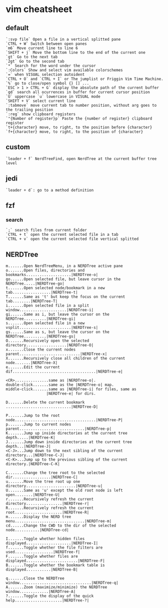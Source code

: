 # vim cheatsheet

## default
    `:svp file` Open a file in a vertical splitted pane
    `CTRL + W` Switch between open panes
    `m6` Move current line to line 6
    `SHIFT + j` Move the bottom line to the end of the current one
    `gt` Go to the next tab
    `2gt` Go to the second tab
    `*` Search for the word under the cursor
    `:Colors` Show and select vim available colorschemes
    `=` when VISUAL selection autoident
    `CTRL + O` and `CTRL + I` or The jumplist or Friggin Vim Time Machine.
    `%` go to close/open symbol {} [] ...
    `ESC > 1 > CTRL + G` display the absolute path of the current buffer
    `gd` search all ocurrences in buffer for current cursor position
    `U` uppercase `u` lowercase in VISUAL mode
    `SHIFT + V` select current line
    `:tabmove` move current tab to number position, without arg goes to the trailing position
    `:reg` show clipboard registers
    `"{Number of register}p` Paste the {number of register} clipboard register
    `t+{character} move, to right, to the position before {character}
    `f+{character} move, to right, to the position of {character}

## custom
    `leader + f` NerdTreeFind, open NerdTree at the current buffer tree level

## jedi
    `leader + d`: go to a method definition

## fzf
### search
    `;` search files from current folder
    `CTRL + t` open the current selected file in a tab
    `CTRL + v` open the current selected file vertical splitted

## NERDTree
    m.......Open NerdTreeMenu, in a NERDTree active pane
    o.......Open files, directories and bookmarks....................|NERDTree-o|
    go......Open selected file, but leave cursor in the NERDTree.....|NERDTree-go|
    t.......Open selected node/bookmark in a new tab.................|NERDTree-t|
    T.......Same as 't' but keep the focus on the current tab........|NERDTree-T|
    i.......Open selected file in a split window.....................|NERDTree-i|
    gi......Same as i, but leave the cursor on the NERDTree..........|NERDTree-gi|
    s.......Open selected file in a new vsplit.......................|NERDTree-s|
    gs......Same as s, but leave the cursor on the NERDTree..........|NERDTree-gs|
    O.......Recursively open the selected directory..................|NERDTree-O|
    x.......Close the current nodes parent...........................|NERDTree-x|
    X.......Recursively close all children of the current node.......|NERDTree-X|
    e.......Edit the current dif.....................................|NERDTree-e|

    <CR>...............same as |NERDTree-o|.
    double-click.......same as the |NERDTree-o| map.
    middle-click.......same as |NERDTree-i| for files, same as
                      |NERDTree-e| for dirs.

    D.......Delete the current bookmark .............................|NERDTree-D|

    P.......Jump to the root node....................................|NERDTree-P|
    p.......Jump to current nodes parent.............................|NERDTree-p|
    K.......Jump up inside directories at the current tree depth.....|NERDTree-K|
    J.......Jump down inside directories at the current tree depth...|NERDTree-J|
    <C-J>...Jump down to the next sibling of the current directory...|NERDTree-C-J|
    <C-K>...Jump up to the previous sibling of the current directory.|NERDTree-C-K|

    C.......Change the tree root to the selected dir.................|NERDTree-C|
    u.......Move the tree root up one directory......................|NERDTree-u|
    U.......Same as 'u' except the old root node is left open........|NERDTree-U|
    r.......Recursively refresh the current directory................|NERDTree-r|
    R.......Recursively refresh the current root.....................|NERDTree-R|
    m.......Display the NERD tree menu...............................|NERDTree-m|
    cd......Change the CWD to the dir of the selected node...........|NERDTree-cd|

    I.......Toggle whether hidden files displayed....................|NERDTree-I|
    f.......Toggle whether the file filters are used.................|NERDTree-f|
    F.......Toggle whether files are displayed.......................|NERDTree-F|
    B.......Toggle whether the bookmark table is displayed...........|NERDTree-B|

    q.......Close the NERDTree window................................|NERDTree-q|
    A.......Zoom (maximize/minimize) the NERDTree window.............|NERDTree-A|
    ?.......Toggle the display of the quick help.....................|NERDTree-?|

